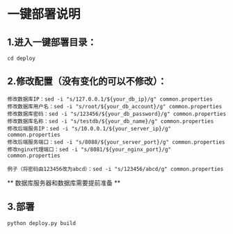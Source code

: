 # 一键部署说明

## 1.进入一键部署目录：
```shell
cd deploy
```

## 2.修改配置（没有变化的可以不修改）：
```shell
修改数据库IP：sed -i "s/127.0.0.1/${your_db_ip}/g" common.properties
修改数据库用户名：sed -i "s/root/${your_db_account}/g" common.properties
修改数据库密码：sed -i "s/123456/${your_db_password}/g" common.properties
修改数据库名称：sed -i "s/testdb/${your_db_name}/g" common.properties
修改后端服务IP：sed -i "s/10.0.0.1/${your_server_ip}/g" common.properties
修改后端服务端口：sed -i "s/8088/${your_server_port}/g" common.properties
修改nginx代理端口：sed -i "s/8081/${your_nginx_port}/g" common.properties

例子（将密码由123456改为abcd）：sed -i "s/123456/abcd/g" common.properties
```
** 数据库服务器和数据库需要提前准备 **

## 3.部署

```shell
python deploy.py build
```


